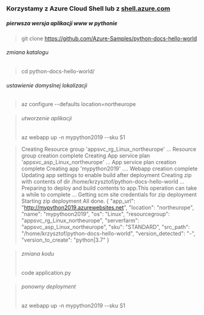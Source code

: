 ### Korzystamy z Azure Cloud Shell lub z [shell.azure.com](http://shell.azure.com/)


##### pierwsza wersja aplikacji www w pythonie 

> git clone https://github.com/Azure-Samples/python-docs-hello-world
###### zmiana katalogu 
> cd python-docs-hello-world/

###### ustawienie domyslnej lokalizacji
> az configure --defaults location=northeurope

> ######  utworzenie aplikacji 
> az webapp up -n mypython2019 --sku S1


> Creating Resource group 'appsvc_rg_Linux_northeurope' ...
> Resource group creation complete
> Creating App service plan 'appsvc_asp_Linux_northeurope' ...
> App service plan creation complete
> Creating app 'mypython2019' ....
> Webapp creation complete
> Updating app settings to enable build after deployment
> Creating zip with contents of dir /home/krzysztof/python-docs-hello-world ...
> Preparing to deploy and build contents to app.This operation can take a while to complete ...
> Getting scm site credentials for zip deployment
> Starting zip deployment
> All done.
> {
>  "app_url": "http://mypython2019.azurewebsites.net",
> "location": "northeurope",
>  "name": "mypythoon2019",
>  "os": "Linux",
>  "resourcegroup": "appsvc_rg_Linux_northeurope",
>  "serverfarm": "appsvc_asp_Linux_northeurope",
>  "sku": "STANDARD",
>  "src_path": "/home/krzysztof/python-docs-hello-world",
>  "version_detected": "-",
>  "version_to_create": "python|3.7"
> }



> ######  zmiana kodu 
> code application.py

> ######  ponowny deployment 
> az webapp up -n mypython2019 --sku S1

